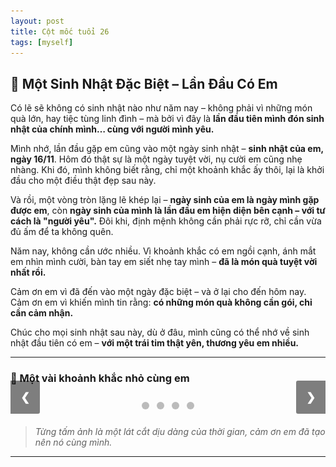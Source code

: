 ```yaml
---
layout: post
title: Cột mốc tuổi 26
tags: [myself]
---
```


## 🎂 Một Sinh Nhật Đặc Biệt – Lần Đầu Có Em

Có lẽ sẽ không có sinh nhật nào như năm nay – không phải vì những món quà lớn, hay tiệc tùng linh đình – mà bởi vì đây là **lần đầu tiên mình đón sinh nhật của chính mình… cùng với người mình yêu.**

Mình nhớ, lần đầu gặp em cũng vào một ngày sinh nhật – **sinh nhật của em, ngày 16/11**. Hôm đó thật sự là một ngày tuyệt vời, nụ cười em cũng nhẹ nhàng. Khi đó, mình không biết rằng, chỉ một khoảnh khắc ấy thôi, lại là khởi đầu cho một điều thật đẹp sau này.

Và rồi, một vòng tròn lặng lẽ khép lại – **ngày sinh của em là ngày mình gặp được em**, còn **ngày sinh của mình là lần đầu em hiện diện bên cạnh – với tư cách là "người yêu".** Đôi khi, định mệnh không cần phải rực rỡ, chỉ cần vừa đủ ấm để ta không quên.

Năm nay, không cần ước nhiều. Vì khoảnh khắc có em ngồi cạnh, ánh mắt em nhìn mình cười, bàn tay em siết nhẹ tay mình – **đã là món quà tuyệt vời nhất rồi.**

Cảm ơn em vì đã đến vào một ngày đặc biệt – và ở lại cho đến hôm nay.  
Cảm ơn em vì khiến mình tin rằng: **có những món quà không cần gói, chỉ cần cảm nhận.**

Chúc cho mọi sinh nhật sau này, dù ở đâu, mình cũng có thể nhớ về sinh nhật đầu tiên có em – **với một trái tim thật yên, thương yêu em nhiều.**

---

### 📸 Một vài khoảnh khắc nhỏ cùng em

<div class="slideshow-container">
    <div class="mySlides fade">
        <img src="../img/26032025/pic0.jpg" />
    </div>
    <div class="mySlides fade">
        <img src="../img/26032025/pic1.jpg" />
    </div>
    <div class="mySlides fade">
        <img src="../img/26032025/pic2.jpg" />
    </div>
    <div class="mySlides fade">
        <img src="../img/26032025/pic3.jpg" />
    </div>
    <a class="prev" onclick="plusSlides(-1)">❮</a>
    <a class="next" onclick="plusSlides(1)">❯</a>
</div>
<div class="dot-container">
    <span class="dot" onclick="currentSlide(1)"></span>
    <span class="dot" onclick="currentSlide(2)"></span>
    <span class="dot" onclick="currentSlide(3)"></span>
    <span class="dot" onclick="currentSlide(4)"></span>
</div>
<style>
    .slideshow-container {
        position: relative;
        max-width: 700px;
        margin: auto;
    }
    .mySlides {
        display: none;
    }
    .mySlides img {
        width: 100%;
        border-radius: 10px;
        box-shadow: 0 4px 12px rgba(0, 0, 0, 0.2);
    }
    .prev,
    .next {
        cursor: pointer;
        position: absolute;
        top: 50%;
        width: auto;
        padding: 16px;
        margin-top: -22px;
        color: white;
        font-weight: bold;
        font-size: 18px;
        border-radius: 0 3px 3px 0;
        user-select: none;
        background-color: rgba(0, 0, 0, 0.5);
    }
    .next {
        right: 0;
        border-radius: 3px 0 0 3px;
    }
    .prev:hover,
    .next:hover {
        background-color: rgba(0, 0, 0, 0.8);
    }
    .dot-container {
        text-align: center;
        padding: 10px;
    }
    .dot {
        height: 12px;
        width: 12px;
        margin: 0 4px;
        background-color: #bbb;
        border-radius: 50%;
        display: inline-block;
        cursor: pointer;
    }
    .active,
    .dot:hover {
        background-color: #717171;
    }
</style>
<script>
    let slideIndex = 1
    showSlides(slideIndex)
    function plusSlides(n) {
        showSlides(slideIndex += n)
    }
    function currentSlide(n) {
        showSlides(slideIndex = n)
    }
    function showSlides(n) {
        let i
        const slides = document.getElementsByClassName("mySlides")
        const dots = document.getElementsByClassName("dot")
        if (n > slides.length) slideIndex = 1
        if (n < 1) slideIndex = slides.length
        for (i = 0;i < slides.length;i++) {
            slides[i].style.display = "none"
        }
        for (i = 0;i < dots.length;i++) {
            dots[i].classList.remove("active")
        }
        slides[slideIndex - 1].style.display = "block"
        dots[slideIndex - 1].classList.add("active")
    }
</script>

> *Từng tấm ảnh là một lát cắt dịu dàng của thời gian, cảm ơn em đã tạo nên nó cùng mình.*

---

